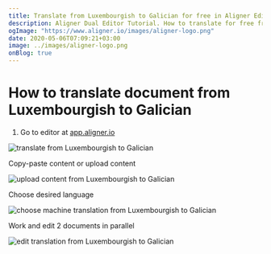 ```yaml
---
title: Translate from Luxembourgish to Galician for free in Aligner Editor
description: Aligner Dual Editor Tutorial. How to translate for free from Luxembourgish to Galician. Aligner is multilingual document management platform. 
ogImage: "https://www.aligner.io/images/aligner-logo.png"
date: 2020-05-06T07:09:21+03:00
image: ../images/aligner-logo.png
onBlog: true
---
```


# How to translate document from Luxembourgish to Galician

1. Go to editor at [app.aligner.io](https://app.aligner.io "Aligner App web page")

![translate from Luxembourgish to Galician](../aligner-blank-editor.png "translate from Luxembourgish to Galician")

Copy-paste content or upload content

![upload content from Luxembourgish to Galician](../aligner-uploaded-document.png "upload content from Luxembourgish to Galician")

Choose desired language

![choose machine translation from Luxembourgish to Galician](../aligner-language-dropdown.png "choose machine translation from Luxembourgish to Galician")

Work and edit 2 documents in parallel

![edit translation from Luxembourgish to Galician](../aligner-double-sitded-editor.png "edit translation from Luxembourgish to Galician")

